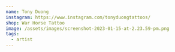 ```yaml
---
name: Tony Duong
instagram: https://www.instagram.com/tonyduongtattoos/
shop: War Horse Tattoo
image: /assets/images/screenshot-2023-01-15-at-2.23.59-pm.png
tags:
  - artist
---
```


